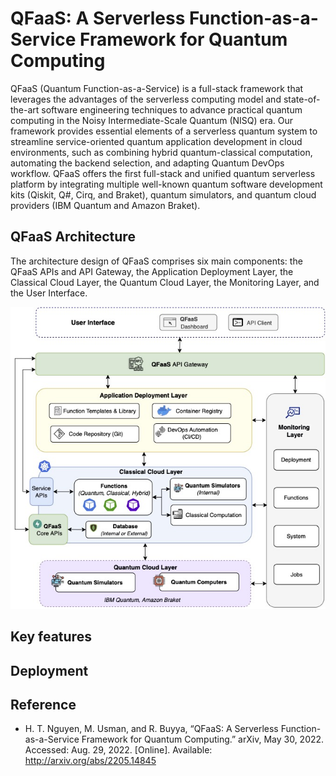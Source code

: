 # QFaaS: A Serverless Function-as-a-Service Framework for Quantum Computing

QFaaS (Quantum Function-as-a-Service) is a full-stack framework that leverages the advantages of the serverless computing model and state-of-the-art software engineering techniques to advance practical quantum computing in the Noisy Intermediate-Scale Quantum (NISQ) era. Our framework provides essential elements of a serverless quantum system to streamline service-oriented quantum application development in cloud environments, such as combining hybrid quantum-classical computation, automating the backend selection, and adapting Quantum DevOps workflow. QFaaS offers the first full-stack and unified quantum serverless platform by integrating multiple well-known quantum software development kits (Qiskit, Q#, Cirq, and Braket), quantum simulators, and quantum cloud providers (IBM Quantum and Amazon Braket).

## QFaaS Architecture 
The architecture design of QFaaS comprises six main components: the QFaaS APIs and API Gateway, the Application Deployment Layer, the Classical Cloud Layer, the Quantum Cloud Layer, the Monitoring Layer, and the User Interface. 

![QFaaS Architecture](docs/images/qfaas-architecture.jpg "QFaaS Architecture")

## Key features


## Deployment


## Reference
- H. T. Nguyen, M. Usman, and R. Buyya, “QFaaS: A Serverless Function-as-a-Service Framework for Quantum Computing.” arXiv, May 30, 2022. Accessed: Aug. 29, 2022. [Online]. Available: http://arxiv.org/abs/2205.14845
